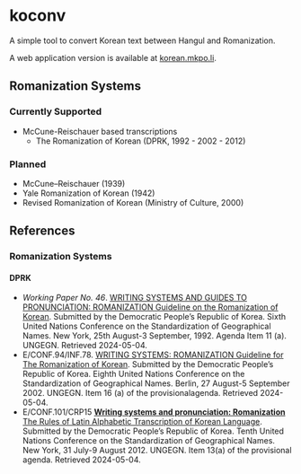 # koconv

A simple tool to convert Korean text between Hangul and Romanization.

A web application version is available at [korean.mkpo.li](https://korean.mkpo.li).

## Romanization Systems

### Currently Supported
- McCune-Reischauer based transcriptions
  - The Romanization of Korean (DPRK, 1992 - 2002 - 2012)

### Planned
- McCune–Reischauer (1939)
- Yale Romanization of Korean (1942)
- Revised Romanization of Korean (Ministry of Culture, 2000)

## References
### Romanization Systems

#### DPRK

- *Working Paper No. 46*. [WRITING SYSTEMS AND GUIDES TO PRONUNCIATION: ROMANIZATION <u>Guideline on the Romanization of Korean</u>](https://unstats.un.org/Unsd/geoinfo/UNGEGN/docs/6th-uncsgn-docs/WP/6th_uncsgn_WP46.pdf).  Submitted by the Democratic People’s Republic of Korea. Sixth United Nations Conference on the Standardization of Geographical Names. New York, 25th August-3 September, 1992. Agenda Item 11 (a). UNGEGN. Retrieved 2024-05-04.
- E/CONF.94/INF.78. [WRITING SYSTEMS: ROMANIZATION Guideline for The Romanization of Korean](https://unstats.un.org/unsd/geoinfo/UNGEGN/docs/8th-uncsgn-docs/inf/8th_UNCSGN_econf.94_INF.72.pdf). Submitted by the Democratic People’s Republic of Korea. Eighth United Nations Conference on the Standardization of Geographical Names. Berlin, 27 August-5 September 2002. UNGEGN. Item 16 (a) of the provisionalagenda. Retrieved 2024-05-04.
- E/CONF.101/CRP15 [**Writing systems and pronunciation:
Romanization** The Rules of Latin Alphabetic Transcription of Korean Language](https://unstats.un.org/unsd/geoinfo/ungegn/docs/10th-uncsgn-docs/crp/E_Conf.101_CRP15_Rules%20of%20Latin%20Alphabetic%20Transcription%20of%20Korean.pdf). Submitted by the Democratic People’s Republic of Korea. Tenth United Nations Conference on the Standardization of Geographical Names. New York, 31 July-9 August 2012. UNGEGN. Item 13(a) of the provisional agenda. Retrieved 2024-05-04.
